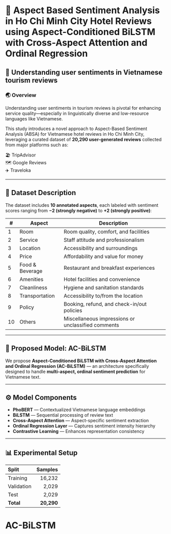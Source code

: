 # 🏨 Aspect Based Sentiment Analysis in Ho Chi Minh City Hotel Reviews using Aspect-Conditioned BiLSTM with Cross-Aspect Attention and Ordinal Regression

## 📘 Understanding user sentiments in Vietnamese tourism reviews  

### 🌏 Overview  

Understanding user sentiments in tourism reviews is pivotal for enhancing service quality—especially in linguistically diverse and low-resource languages like Vietnamese.  

This study introduces a novel approach to Aspect-Based Sentiment Analysis (ABSA) for Vietnamese hotel reviews in Ho Chi Minh City, leveraging a curated dataset of **20,290 user-generated reviews** collected from major platforms such as:  

🏖️ TripAdvisor  
🗺️ Google Reviews  
✈️ Traveloka  

---

## 🧩 Dataset Description  

The dataset includes **10 annotated aspects**, each labeled with sentiment scores ranging from **−2 (strongly negative)** to **+2 (strongly positive)**:  

| # | Aspect | Description |
|---|---------|-------------|
| 1 | Room | Room quality, comfort, and facilities |
| 2 | Service | Staff attitude and professionalism |
| 3 | Location | Accessibility and surroundings |
| 4 | Price | Affordability and value for money |
| 5 | Food & Beverage | Restaurant and breakfast experiences |
| 6 | Amenities | Hotel facilities and convenience |
| 7 | Cleanliness | Hygiene and sanitation standards |
| 8 | Transportation | Accessibility to/from the location |
| 9 | Policy | Booking, refund, and check-in/out policies |
| 10 | Others | Miscellaneous impressions or unclassified comments |

---

## 🧠 Proposed Model: AC-BiLSTM  

We propose **Aspect-Conditioned BiLSTM with Cross-Aspect Attention and Ordinal Regression (AC-BiLSTM)** — an architecture specifically designed to handle **multi-aspect, ordinal sentiment prediction** for Vietnamese text.  

---

## ⚙️ Model Components  

- **PhoBERT** — Contextualized Vietnamese language embeddings  
- **BiLSTM** — Sequential processing of review text  
- **Cross-Aspect Attention** — Aspect-specific sentiment extraction  
- **Ordinal Regression Layer** — Captures sentiment intensity hierarchy  
- **Contrastive Learning** — Enhances representation consistency  

---

## 📊 Experimental Setup  

| Split | Samples |
|:------|---------:|
| Training | 16,232 |
| Validation | 2,029 |
| Test | 2,029 |
| **Total** | **20,290** |
# AC-BiLSTM
